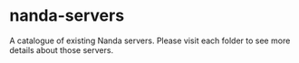 # nanda-servers

A catalogue of existing Nanda servers. Please visit each folder to see more details about those servers.

